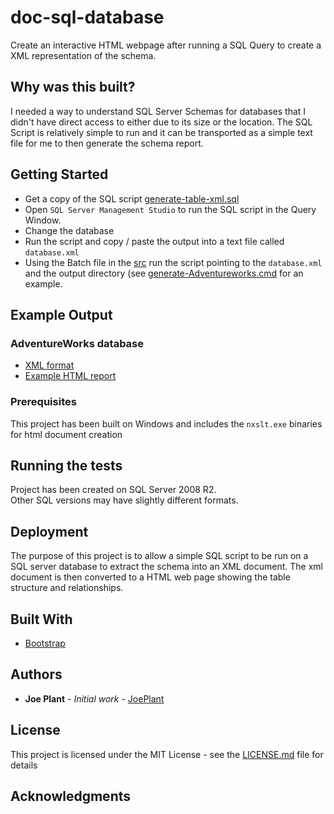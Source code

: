 # doc-sql-database

Create an interactive HTML webpage after running a SQL Query to create a XML representation of the schema.

## Why was this built?

I needed a way to understand SQL Server Schemas for databases that I didn't have direct access to either due to its size or the location.
The SQL Script is relatively simple to run and it can be transported as a simple text file for me to then generate the schema report.


## Getting Started

* Get a copy of the SQL script [generate-table-xml.sql](src/SQL/generate-table-xml.sql)
* Open ```SQL Server Management Studio``` to run the SQL script in the Query Window.
* Change the database 
* Run the script and copy / paste the output into a text file called ```database.xml```
* Using the Batch file in the [src](/src) run the script pointing to the ```database.xml``` and the output directory (see [generate-Adventureworks.cmd](src/generate-Adventureworks.cmd) for an example.

## Example Output

### AdventureWorks database

* [XML format](https://joeplant.github.io/doc-sql-database/doc/AdventureWorks.Tables.xml)
* [Example HTML report](https://joeplant.github.io/doc-sql-database/doc/AdventureWorks/index.html)

### Prerequisites

This project has been built on Windows and includes the ```nxslt.exe``` binaries for html document creation


## Running the tests

Project has been created on SQL Server 2008 R2.  
Other SQL versions may have slightly different formats.

## Deployment

The purpose of this project is to allow a simple SQL script to be run on a SQL server database to extract the schema into an XML document.
The xml document is then converted to a HTML web page showing the table structure and relationships. 

## Built With

* [Bootstrap](https://getbootstrap.com/docs/3.3/)

## Authors

* **Joe Plant** - *Initial work* - [JoePlant](https://github.com/JoePlant)

## License

This project is licensed under the MIT License - see the [LICENSE.md](LICENSE.md) file for details

## Acknowledgments

